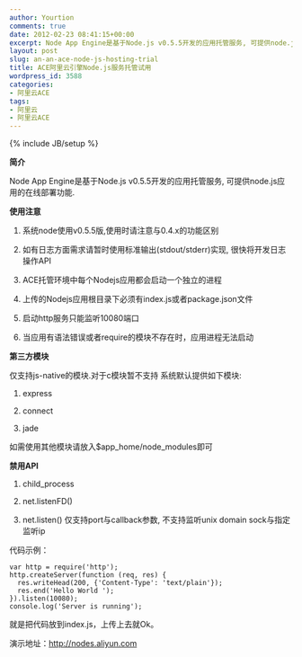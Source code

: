 ```yaml
---
author: Yourtion
comments: true
date: 2012-02-23 08:41:15+00:00
excerpt: Node App Engine是基于Node.js v0.5.5开发的应用托管服务, 可提供node.js应用的在线部署功能.
layout: post
slug: an-an-ace-node-js-hosting-trial
title: ACE阿里云引擎Node.js服务托管试用
wordpress_id: 3588
categories:
- 阿里云ACE
tags:
- 阿里云
- 阿里云ACE
---
```

{% include JB/setup %}

**简介**

Node App Engine是基于Node.js v0.5.5开发的应用托管服务, 可提供node.js应用的在线部署功能.

**使用注意**

1. 系统node使用v0.5.5版,使用时请注意与0.4.x的功能区别

2. 如有日志方面需求请暂时使用标准输出(stdout/stderr)实现, 很快将开发日志操作API

3. ACE托管环境中每个Nodejs应用都会启动一个独立的进程

4. 上传的Nodejs应用根目录下必须有index.js或者package.json文件

5. 启动http服务只能监听10080端口

6. 当应用有语法错误或者require的模块不存在时，应用进程无法启动

**第三方模块**

仅支持js-native的模块.对于c模块暂不支持
系统默认提供如下模块:
1. express

2. connect

3. jade

如需使用其他模块请放入$app_home/node_modules即可

**禁用API**

1. child_process

2. net.listenFD()

3. net.listen() 仅支持port与callback参数, 不支持监听unix domain sock与指定监听ip

代码示例：

```
var http = require('http');
http.createServer(function (req, res) {
  res.writeHead(200, {'Content-Type': 'text/plain'});
  res.end('Hello World ');
}).listen(10080);
console.log('Server is running');
```

就是把代码放到index.js，上传上去就Ok。

演示地址：http://nodes.aliyun.com
